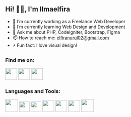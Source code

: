 ## Hi! 👋🏻, I'm Ilmaelfira

- 🔭 I’m currently working as a Freelance Web Developer
- 🌱 I’m currently learning Web Design and Development
- 💬 Ask me about PHP, CodeIgniter, Bootstrap, Figma
- 📫 How to reach me: elfiranurul02@gmail.com
- ⚡ Fun fact: I love visual design!

### Find me on:
<a href="https://www.linkedin.com/in/ilmaelfiraa/"><img src="https://cdn3.iconfinder.com/data/icons/inficons/512/linkedin.png" width="37"></a>
<a href="https://dribbble.com/ilmaelfiraa"><img src="https://cdn.freebiesupply.com/logos/large/2x/dribbble-5-logo-png-transparent.png" width="37"></a>
<a href="https://www.youtube.com/watch?v=3mB_5ifDGZU&feature=youtu.be"><img src="https://d1csarkz8obe9u.cloudfront.net/posterpreviews/youtube-logo-free-download-design-template-1db4b70aa4287113a0c340239660c802_screen.jpg?ts=1639754522" width="37"></a>

### Languages and Tools:
<a href="https://getbootstrap.com/"><img src="https://upload.wikimedia.org/wikipedia/commons/thumb/b/b2/Bootstrap_logo.svg/1280px-Bootstrap_logo.svg.png" width="40"></a>
<a href="https://codeigniter.com/"><img src="https://cdn.worldvectorlogo.com/logos/blackfire-inverted-1.svg" width="33"></a>
<a href="https://figma.com/"><img src="https://cdn2.downdetector.com/static/uploads/logo/figma2.png" width="33"></a>
<a href="https://w3schools.com/html/"><img src="https://cdn.pixabay.com/photo/2017/08/05/11/16/logo-2582748_1280.png" width="37"></a>
<a href="https://w3schools.com/css/"><img src="https://cdn.pixabay.com/photo/2017/08/05/11/16/logo-2582747_1280.png" width="37"></a>
<a href="https://w3schools.com/js/"><img src="https://upload.wikimedia.org/wikipedia/commons/3/3b/Javascript_Logo.png" width="37"></a>
<a href="https://www.mysql.com/"><img src="https://1000logos.net/wp-content/uploads/2020/08/MySQL-Logo.png" width="40"></a>
